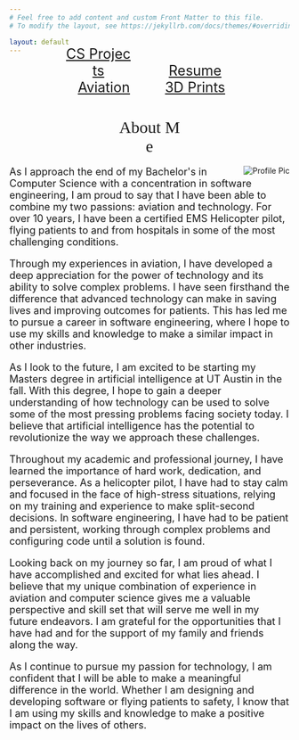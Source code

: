 ```yaml
---
# Feel free to add content and custom Front Matter to this file.
# To modify the layout, see https://jekyllrb.com/docs/themes/#overriding-theme-defaults

layout: default
---
```


<div style="text-align: center; margin-top: -30px;font-size: -10px;">
  <a href="/ePortfolioPardue/CSprojects/" style="display: inline-block; width: 120px; margin: 0 20px; font-size: 25px;">CS&nbsp;Projects</a>
  <a href="/ePortfolioPardue/resume/" style="display: inline-block; width: 120px; margin: 0 30px; font-size: 25px;">Resume</a>
  <a href="/ePortfolioPardue/aviation/" style="display: inline-block; width: 120px; margin: 0 20px; font-size: 25px;">Aviation</a>
  <a href="/ePortfolioPardue/3dprints/" style="display: inline-block; width: 120px; margin: 0 20px; font-size: 25px;">3D&nbsp;Prints</a>
</div>



<div style="text-align: center; margin-top: 40px;">
  <span style="display: inline-block; width: 120px; margin: 0 10px; font-size: 30px; font-family: Monaco, 'Bitstream Vera Sans Mono', 'Lucida Console', Terminal;">About&nbsp;Me</span>
</div>



<style>
  p {
    font-size: 18px;
  }
</style>
<div class="container">
  <img src="{{ site.baseurl }}/assets/newpic.jpg" alt="Profile Pic" style="float: right;">
  <p>As I approach the end of my Bachelor's in Computer Science with a concentration in software engineering, I am proud to say that I have been able to combine my two passions: aviation and technology. For over 10 years, I have been a certified EMS Helicopter pilot, flying patients to and from hospitals in some of the most challenging conditions.

Through my experiences in aviation, I have developed a deep appreciation for the power of technology and its ability to solve complex problems. I have seen firsthand the difference that advanced technology can make in saving lives and improving outcomes for patients. This has led me to pursue a career in software engineering, where I hope to use my skills and knowledge to make a similar impact in other industries.

As I look to the future, I am excited to be starting my Masters degree in artificial intelligence at UT Austin in the fall. With this degree, I hope to gain a deeper understanding of how technology can be used to solve some of the most pressing problems facing society today. I believe that artificial intelligence has the potential to revolutionize the way we approach these challenges.

Throughout my academic and professional journey, I have learned the importance of hard work, dedication, and perseverance. As a helicopter pilot, I have had to stay calm and focused in the face of high-stress situations, relying on my training and experience to make split-second decisions. In software engineering, I have had to be patient and persistent, working through complex problems and configuring code until a solution is found.

Looking back on my journey so far, I am proud of what I have accomplished and excited for what lies ahead. I believe that my unique combination of experience in aviation and computer science gives me a valuable perspective and skill set that will serve me well in my future endeavors. I am grateful for the opportunities that I have had and for the support of my family and friends along the way.

As I continue to pursue my passion for technology, I am confident that I will be able to make a meaningful difference in the world. Whether I am designing and developing software or flying patients to safety, I know that I am using my skills and knowledge to make a positive impact on the lives of others.

  </p>
</div>
